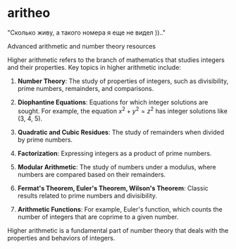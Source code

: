 # aritheo
"Сколько живу, а такого номера я еще не видел )).."

Advanced arithmetic and number theory resources

Higher arithmetic refers to the branch of mathematics that studies integers and their properties. Key topics in higher arithmetic include:

1. **Number Theory**: The study of properties of integers, such as divisibility, prime numbers, remainders, and comparisons.

2. **Diophantine Equations**: Equations for which integer solutions are sought. For example, the equation $x^2 + y^2 = z^2$ has integer solutions like (3, 4, 5).

3. **Quadratic and Cubic Residues**: The study of remainders when divided by prime numbers.

4. **Factorization**: Expressing integers as a product of prime numbers.

5. **Modular Arithmetic**: The study of numbers under a modulus, where numbers are compared based on their remainders.

6. **Fermat's Theorem, Euler's Theorem, Wilson's Theorem**: Classic results related to prime numbers and divisibility.

7. **Arithmetic Functions**: For example, Euler's function, which counts the number of integers that are coprime to a given number.

Higher arithmetic is a fundamental part of number theory that deals with the properties and behaviors of integers.


